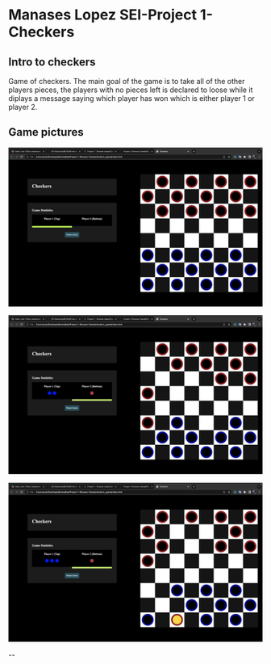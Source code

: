 # Manases Lopez SEI-Project 1-Checkers

## **Intro to checkers**

Game of checkers. The main goal of the game is to take all of the other players pieces, the players with no pieces left is declared to loose while it diplays a message saying which player has won which is either player 1 or player 2.

## Game pictures

![start!](https://github.com/manases1/Project1-BrowserGame-Chekers/blob/e8a0950da71307bad8d64e644d56633bdbfe364f/start.png)


![middle!](https://github.com/manases1/Project1-BrowserGame-Chekers/blob/e8a0950da71307bad8d64e644d56633bdbfe364f/middle.png)


![king!](https://github.com/manases1/Project1-BrowserGame-Chekers/blob/e8a0950da71307bad8d64e644d56633bdbfe364f/end.png)


--